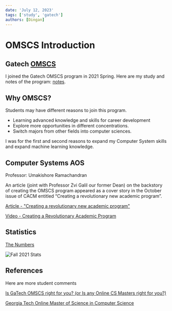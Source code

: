 ```yaml
---
date: 'July 12, 2023'
tags: ['study', 'gatech']
authors: [Dingan]
---
```


# OMSCS Introduction

## Gatech [OMSCS](https://omscs.gatech.edu/)

I joined the Gatech OMSCS program in 2021 Spring. Here are my study and notes of the program: [notes](/docs/category/omscs).

<!--truncate-->

## Why OMSCS?

Students may have different reasons to join this program.

* Learning advanced knowledge and skills for career development
* Explore more opportunities in different concentrations.
* Switch majors from other fields into computer sciences.

I was for the first and second reasons to expand my Computer
System skills and expand machine learning knowledge.

## Computer Systems AOS

Professor: Umakishore Ramachandran

An article (joint with Professor Zvi Galil our former Dean) on the backstory of
creating the OMSCS program appeared as a cover story in the October issue of CACM
entitled “Creating a revolutionary new academic program”.

[Article - "Creating a revolutionary new academic program"](https://cacm.acm.org/magazines/2022/10/264855-creating-a-revolutionary-academic-program/fulltext)

[Video - Creating a Revolutionary Academic Program](https://vimeo.com/743513331)

## Statistics

[The Numbers](https://omscs.gatech.edu/prospective-students/numbers)

![Fall 2021 Stats](https://omscs.gatech.edu/sites/default/files/images/Annual_Report/numbersb_2021-3.png)

## References

Here are more student comments

[Is GaTech OMSCS right for you? (or Is any Online CS Masters right for you?)](https://medium.com/higher-order-functions/is-gatech-omscs-right-for-you-or-is-any-online-cs-masters-right-for-you-18827078b073)

[Georgia Tech Online Master of Science in Computer Science](https://www.reddit.com/r/OMSCS/?count=25&after=t3_heq2ae)

